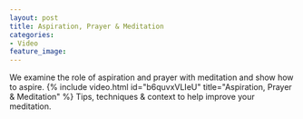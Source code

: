 ```yaml
---
layout: post
title: Aspiration, Prayer & Meditation
categories:
- Video
feature_image: 
---
```


We examine the role of aspiration and prayer with meditation and show how to aspire.
{% include video.html id="b6quvxVLIeU" title="Aspiration, Prayer & Meditation" %}
Tips, techniques & context to help improve your meditation.
